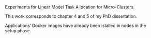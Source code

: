 Experiments for Linear Model Task Allocation for Micro-Clusters.

This work corresponds to chapter 4 and 5 of my PhD dissertation.

Applications' Docker images have  already been istalled in nodes in the setup phase.
